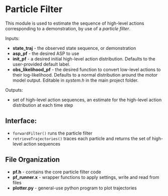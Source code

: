 # Particle Filter
This module is used to estimate the sequence of high-level actions corresponding to a demonstration, by use of a *particle filter*.

Inputs:
- **state_traj** - the observed state sequence, or demonstration
- **asp_pf** - the desired ASP to use
- **init_pf** - a desired initial high-level action distribution. Defaults to the user-provided default label.
- **obs_likelihood_pf** - the desired function to convert low-level actions to their log-likelihood. Defaults to a normal distribution around the motor model output. Editable in *system.h* in the main project folder.

Outputs:
- set of high-level action sequences, an estimate for the high-level action distribution at each time step

## Interface:
- `forwardFilter()` runs the particle filter
- `retrieveTrajectories()` traces each particle and returns the set of high-level action sequences

## File Organization
- **pf.h** - contains the core particle filter code
- **pf_runner.x** - wrapper functions to apply settings, write and read from files
- **plotter.py** - general-use python program to plot trajectories